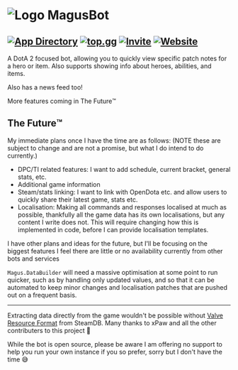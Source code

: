 # ![Logo](https://cdn.discordapp.com/emojis/995727154191020155.webp?size=32&quality=lossless) MagusBot
[![App Directory](https://img.shields.io/static/v1?label=Discord&message=App%20Directory&style=for-the-badge&color=5865F2&logo=discord&logoColor=white)](https://discord.com/application-directory/940719578533744710)
[![top.gg](https://img.shields.io/static/v1?label=&message=top.gg&style=for-the-badge&color=ff3366&logo=data:image/png;base64,iVBORw0KGgoAAAANSUhEUgAAABgAAAAYCAYAAADgdz34AAAAAXNSR0IArs4c6QAAALNJREFUSEvtlNENwkAMQ+1N6CYwCpMUJgEmgU24TYJStScETa2C8tGqkU73k/qljnVEcjFZHxtAOtxZZGb3oLMAOAO4SKXvhiPJMgAsEHj0gGiAKW6zbADJzp0siwrJ5h3wBLAbMfTXHRxI+rf1D1zck7L/gMwFXAHcBvEKmIqCmTk0StGJpMc4LPlUrB5Qlxl59I9FNYpZO5DTz0lR20/pj58fj6LfsqRFUkE0bADpYLpFLxSHVhkxfBI+AAAAAElFTkSuQmCC)](https://top.gg/bot/940719578533744710)
[![Invite](https://img.shields.io/static/v1?label=Invite&message=invite.magusbot.xyz&style=for-the-badge&color=40ad3b)](https://invite.magusbot.xyz)
[![Website](https://img.shields.io/static/v1?label=website&message=magusbot.xyz&style=for-the-badge&color=2d7a29)](https://magusbot.xyz)
---
A DotA 2 focused bot, allowing you to quickly view specific patch notes for a hero or item. Also supports showing info about heroes, abilities, and items.

Also has a news feed too!

More features coming in The Future™️

The Future™️
---
My immediate plans once I have the time are as follows: (NOTE these are subject to change and are not a promise, but what I do intend to do currently.)
- DPC/TI related features: I want to add schedule, current bracket, general stats, etc.
- Additional game information
- Steam/stats linking: I want to link with OpenDota etc. and allow users to quickly share their latest game, stats etc. 
- Localisation: Making all commands and responses localised at much as possible, thankfully all the game data has its own localisations, but any content I write does not. This will require changing how this is implemented in code, before I can provide localisation templates.

I have other plans and ideas for the future, but I'll be focusing on the biggest features I feel there are little or no availability currently from other bots and services

`Magus.DataBuilder` will need a massive optimisation at some point to run quicker, such as by handling only updated values, and so that it can be automated to keep minor changes and localisation patches that are pushed out on a frequent basis.

---

Extracting data directly from the game wouldn't be possible without [Valve Resource Format](https://github.com/SteamDatabase/ValveResourceFormat) from SteamDB. Many thanks to xPaw and all the other contributers to this project 💚

While the bot is open source, please be aware I am offering no support to help you run your own instance if you so prefer, sorry but I don't have the time 😅
